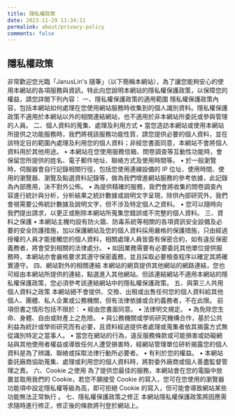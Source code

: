 ```yaml
---
title: 隱私權政策
date: 2023-11-29 11:34:11
permalink: about/privacy-policy
comments: false
---
```


## 隱私權政策

非常歡迎您光臨「JanusLin's 隨筆」（以下簡稱本網站），為了讓您能夠安心的使用本網站的各項服務與資訊，特此向您說明本網站的隱私權保護政策，以保障您的權益，請您詳閱下列內容：
一、隱私權保護政策的適用範圍
隱私權保護政策內容，包括本網站如何處理在您使用網站服務時收集到的個人識別資料。隱私權保護政策不適用於本網站以外的相關連結網站，也不適用於非本網站所委託或參與管理的人員。
二、個人資料的蒐集、處理及利用方式
• 當您造訪本網站或使用本網站所提供之功能服務時，我們將視該服務功能性質，請您提供必要的個人資料，並在該特定目的範圍內處理及利用您的個人資料；非經您書面同意，本網站不會將個人資料用於其他用途。
• 本網站在您使用服務信箱、問卷調查等互動性功能時，會保留您所提供的姓名、電子郵件地址、聯絡方式及使用時間等。
• 於一般瀏覽時，伺服器會自行記錄相關行徑，包括您使用連線設備的 IP 位址、使用時間、使用的瀏覽器、瀏覽及點選資料記錄等，做為我們增進網站服務的參考依據，此記錄為內部應用，決不對外公佈。
• 為提供精確的服務，我們會將收集的問卷調查內容進行統計與分析，分析結果之統計數據或說明文字呈現，除供內部研究外，我們會視需要公佈統計數據及說明文字，但不涉及特定個人之資料。
• 您可以隨時向我們提出請求，以更正或刪除本網站所蒐集您錯誤或不完整的個人資料。
三、資料之保護
• 本網站主機均設有防火牆、防毒系統等相關的各項資訊安全設備及必要的安全防護措施，加以保護網站及您的個人資料採用嚴格的保護措施，只由經過授權的人員才能接觸您的個人資料，相關處理人員皆簽有保密合約，如有違反保密義務者，將會受到相關的法律處分。
• 如因業務需要有必要委託其他單位提供服務時，本網站亦會嚴格要求其遵守保密義務，並且採取必要檢查程序以確定其將確實遵守。
四、網站對外的相關連結
本網站的網頁提供其他網站的網路連結，您也可經由本網站所提供的連結，點選進入其他網站。但該連結網站不適用本網站的隱私權保護政策，您必須參考該連結網站中的隱私權保護政策。
五、與第三人共用個人資料之政策
本網站絕不會提供、交換、出租或出售任何您的個人資料給其他個人、團體、私人企業或公務機關，但有法律依據或合約義務者，不在此限。
前項但書之情形包括不限於：
• 經由您書面同意。
• 法律明文規定。
• 為免除您生命、身體、自由或財產上之危險。
• 與公務機關或學術研究機構合作，基於公共利益為統計或學術研究而有必要，且資料經過提供者處理或蒐集者依其揭露方式無從識別特定之當事人。
• 當您在網站的行為，違反服務條款或可能損害或妨礙網站與其他使用者權益或導致任何人遭受損害時，經網站管理單位研析揭露您的個人資料是為了辨識、聯絡或採取法律行動所必要者。
• 有利於您的權益。
• 本網站委託廠商協助蒐集、處理或利用您的個人資料時，將對委外廠商或個人善盡監督管理之責。
六、Cookie 之使用
為了提供您最佳的服務，本網站會在您的電腦中放置並取用我們的 Cookie，若您不願接受 Cookie 的寫入，您可在您使用的瀏覽器功能項中設定隱私權等級為高，即可拒絕 Cookie 的寫入，但可能會導致網站某些功能無法正常執行 。
七、隱私權保護政策之修正
本網站隱私權保護政策將因應需求隨時進行修正，修正後的條款將刊登於網站上。
